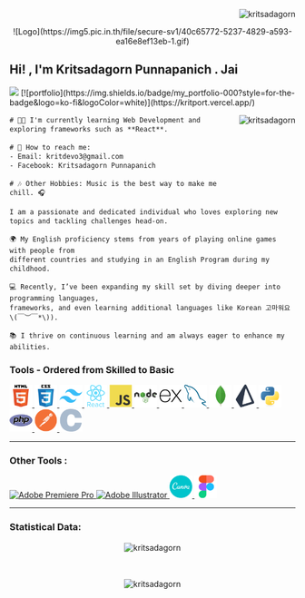 <p align="right">
  <img src="https://komarev.com/ghpvc/?username=kritsadagorn&label=Profile%20views&color=0e75b6&style=flat" alt="kritsadagorn" />
</p>

<p align="center">
  ![Logo](https://img5.pic.in.th/file/secure-sv1/40c65772-5237-4829-a593-ea16e8ef13eb-1.gif)
  <h2> Hi! , I'm Kritsadagorn Punnapanich . Jai </h2>
  <span><img src="https://img.shields.io/badge/Student%20at%20RMUTL%20Chiang%20Mai%20Thailand-8A2BE2"/> 
  [![portfolio](https://img.shields.io/badge/my_portfolio-000?style=for-the-badge&logo=ko-fi&logoColor=white)](https://kritport.vercel.app/)
</p>

<p align="center">
  <img align="right" src="https://github.com/kritsadagorn/kritsadagorn/blob/main/animation_500_kxa883sd.gif" alt="kritsadagorn" />
</p>

```
# 👨‍💻 I'm currently learning Web Development and exploring frameworks such as **React**.

# 📧 How to reach me:  
- Email: kritdevo3@gmail.com
- Facebook: Kritsadagorn Punnapanich

# 🎶 Other Hobbies: Music is the best way to make me chill. 🎧
```

```
I am a passionate and dedicated individual who loves exploring new topics and tackling challenges head-on.  

🌍 My English proficiency stems from years of playing online games with people from
different countries and studying in an English Program during my childhood.  

💻 Recently, I’ve been expanding my skill set by diving deeper into programming languages,
frameworks, and even learning additional languages like Korean 고마워요 \(￣︶￣*\)).  

📚 I thrive on continuous learning and am always eager to enhance my abilities.
```

<h3 align="left">Tools - Ordered from Skilled to Basic</h3>
<p align="left">
  <a href="https://www.w3.org/html/" target="_blank">
    <img src="https://raw.githubusercontent.com/devicons/devicon/master/icons/html5/html5-original-wordmark.svg" alt="HTML5" width="40" height="40" />
  </a>
  <a href="https://www.w3schools.com/css/" target="_blank">
    <img src="https://raw.githubusercontent.com/devicons/devicon/master/icons/css3/css3-original-wordmark.svg" alt="CSS3" width="40" height="40" />
  </a>
  <a href="https://tailwindcss.com" target="_blank">
    <img src="https://raw.githubusercontent.com/devicons/devicon/master/icons/tailwindcss/tailwindcss-original.svg" alt="Tailwindcss" width="40" height="40" />
  </a>
  <a href="https://reactjs.org/" target="_blank">
    <img src="https://raw.githubusercontent.com/devicons/devicon/master/icons/react/react-original-wordmark.svg" alt="React" width="40" height="40" />
  </a>
  <a href="https://developer.mozilla.org/en-US/docs/Web/JavaScript" target="_blank">
    <img src="https://raw.githubusercontent.com/devicons/devicon/master/icons/javascript/javascript-original.svg" alt="JavaScript" width="40" height="40" />
  </a>
  <a href="https://nodejs.org" target="_blank">
    <img src="https://raw.githubusercontent.com/devicons/devicon/master/icons/nodejs/nodejs-original-wordmark.svg" alt="Node.js" width="40" height="40" />
  </a>
  <a href="https://expressjs.com" target="_blank">
    <img src="https://raw.githubusercontent.com/devicons/devicon/master/icons/express/express-original.svg" alt="Express.js" width="40" height="40" />
  </a>
  <a href="https://www.mysql.com" target="_blank">
    <img src="https://raw.githubusercontent.com/devicons/devicon/master/icons/mysql/mysql-original.svg" alt="MySQL" width="40" height="40" />
  </a>
  <a href="https://www.mongodb.com" target="_blank">
    <img src="https://raw.githubusercontent.com/devicons/devicon/master/icons/mongodb/mongodb-original.svg" alt="MongoDB" width="40" height="40" />
  </a>
  <a href="https://www.prisma.io" target="_blank">
    <img src="https://raw.githubusercontent.com/devicons/devicon/master/icons/prisma/prisma-original.svg" alt="Prisma" width="40" height="40" />
  </a>
  <a href="https://www.python.org" target="_blank">
    <img src="https://raw.githubusercontent.com/devicons/devicon/master/icons/python/python-original.svg" alt="Python" width="40" height="40" />
  </a>
  <a href="https://www.php.net" target="_blank">
    <img src="https://raw.githubusercontent.com/devicons/devicon/master/icons/php/php-original.svg" alt="PHP" width="40" height="40" />
  </a>
  <a href="https://www.postman.com" target="_blank">
    <img src="https://raw.githubusercontent.com/devicons/devicon/master/icons/postman/postman-original.svg" alt="Postman" width="40" height="40" />
  </a>
  <a href="https://www.w3schools.com/c/c_intro.php" target="_blank">
    <img src="https://raw.githubusercontent.com/devicons/devicon/master/icons/c/c-original.svg" alt="C" width="40" height="40" />
  </a>
</p>

---

<h3 align="left">Other Tools :</h3>
<p align="left">
  <a href="https://www.adobe.com/th_th/products/premiere.html" target="_blank">
    <img src="https://cdn.jsdelivr.net/gh/devicons/devicon@latest/icons/premierepro/premierepro-original.svg" alt="Adobe Premiere Pro" width="40" height="40" />
  </a>
  <a href="https://www.adobe.com/in/products/illustrator.html" target="_blank">
    <img src="https://www.vectorlogo.zone/logos/adobe_illustrator/adobe_illustrator-icon.svg" alt="Adobe Illustrator" width="40" height="40" />
  </a>
  <a href="https://www.canva.com/th_th/" target="_blank">
    <img src="https://raw.githubusercontent.com/devicons/devicon/master/icons/canva/canva-original.svg" alt="Canva" width="40" height="40" />
  </a>
  <a href="https://www.figma.com" target="_blank">
    <img src="https://raw.githubusercontent.com/devicons/devicon/master/icons/figma/figma-original.svg" alt="Figma" width="40" height="40" />
  </a>
</p>

---

<h3>Statistical Data:</h3>
<p align="center">
  <img align="center" src="https://github-readme-stats.vercel.app/api/top-langs?username=kritsadagorn&show_icons=true&locale=en&bg_color=0d1117&text_color=ffffff&layout=compact" alt="kritsadagorn" />
</p>

<br>

<p align="center">
  <img align="center" src="https://github-readme-stats.vercel.app/api?username=kritsadagorn&show_icons=true&locale=en&bg_color=0d1117&text_color=ffffff&repo=convoychat" alt="kritsadagorn" />
</p>

<br>

